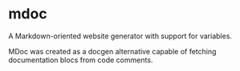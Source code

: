 # mdoc
A Markdown-oriented website generator with support for variables.

MDoc was created as a docgen alternative capable of fetching documentation blocs from code comments.
